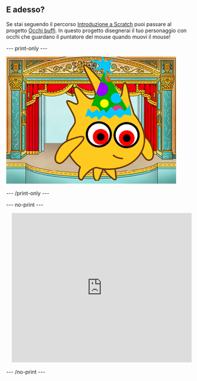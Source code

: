 ## E adesso?

Se stai seguendo il percorso [Introduzione a Scratch](https://projects.raspberrypi.org/it-IT/pathways/scratch-intro) puoi passare al progetto [Occhi buffi](https://projects.raspberrypi.org/it-IT/projects/silly-eyes). In questo progetto disegnerai il tuo personaggio con occhi che guardano il puntatore del mouse quando muovi il mouse!

--- print-only ---

![Il progetto 'Occhi buffi'.](images/googly-eye-character.png)

--- /print-only ---

--- no-print ---

<div class="scratch-preview" style="margin-left: 15px;">
  <iframe allowtransparency="true" width="485" height="402" src="https://scratch.mit.edu/projects/embed/495141114/?autostart=false" frameborder="0"></iframe>
</div>

--- /no-print ---
